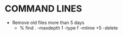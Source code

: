 # COMMAND LINES
- Remove old files more than 5 days
    - % find . -maxdepth 1 -type f -mtime +5 -delete